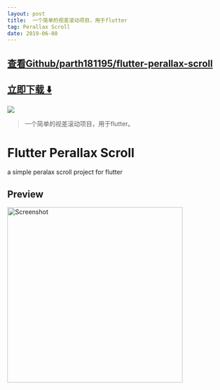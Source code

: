 ```yaml
---
layout: post
title:  一个简单的视差滚动项目，用于flutter
tag: Perallax Scroll
date: 2019-06-08
---
```


 

## [查看Github/parth181195/flutter-perallax-scroll](http://github.com/parth181195/flutter-perallax-scroll)
## [立即下载 ️⬇️ ](https://codeload.github.com/parth181195/flutter-perallax-scroll/zip/master) 


 
![](https://flutterawesome.com/content/images/2018/10/Flutter-Perallax-Scroll.jpg)
 
>
> 一个简单的视差滚动项目，用于flutter。
>

 
# Flutter Perallax Scroll

a simple peralax scroll project for flutter

## Preview
<img src="https://raw.githubusercontent.com/parth181195/flutter-perallax-scroll/master/preview/preview.gif" height="400" alt="Screenshot"/>

